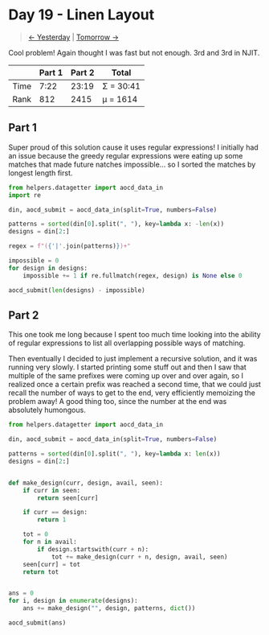 # Day 19 - Linen Layout
                
> [<- Yesterday](18.md) | [Tomorrow ->](20.md)
                
Cool problem! Again thought I was fast but not enough. 3rd and 3rd in NJIT.

|      | Part 1 | Part 2 | Total     |
|------|--------|--------|-----------|
| Time | 7:22   | 23:19  | Σ = 30:41 |
| Rank | 812    | 2415   | μ = 1614  |

## Part 1

Super proud of this solution cause it uses regular expressions! I initially had an issue because the greedy regular expressions were eating up some matches that made future natches impossible... so I sorted the matches by longest length first.

```python
from helpers.datagetter import aocd_data_in
import re

din, aocd_submit = aocd_data_in(split=True, numbers=False)

patterns = sorted(din[0].split(", "), key=lambda x: -len(x))
designs = din[2:]

regex = f"({'|'.join(patterns)})+"

impossible = 0
for design in designs:
    impossible += 1 if re.fullmatch(regex, design) is None else 0

aocd_submit(len(designs) - impossible)
```

## Part 2

This one took me long because I spent too much time looking into the ability of regular expressions to list all overlapping possible ways of matching.

Then eventually I decided to just implement a recursive solution, and it was running very slowly. I started printing some stuff out and then I saw that multiple of the same prefixes were coming up over and over again, so I realized once a certain prefix was reached a second time, that we could just recall the number of ways to get to the end, very efficiently memoizing the problem away! A good thing too, since the number at the end was absolutely humongous.

```python
from helpers.datagetter import aocd_data_in

din, aocd_submit = aocd_data_in(split=True, numbers=False)

patterns = sorted(din[0].split(", "), key=lambda x: len(x))
designs = din[2:]


def make_design(curr, design, avail, seen):
    if curr in seen:
        return seen[curr]

    if curr == design:
        return 1

    tot = 0
    for n in avail:
        if design.startswith(curr + n):
            tot += make_design(curr + n, design, avail, seen)
    seen[curr] = tot
    return tot


ans = 0
for i, design in enumerate(designs):
    ans += make_design("", design, patterns, dict())

aocd_submit(ans)
```